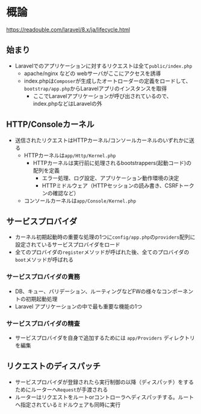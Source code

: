 # 概論
https://readouble.com/laravel/8.x/ja/lifecycle.html

## 始まり
- Laravelでのアプリケーションに対するリクエストは全て`public/index.php`
  - apache/nginx などの webサーバがここにアクセスを誘導
  - index.phpは`Composer`が生成したオートローダーの定義をロードして、`bootstrap/app.php`からLaravelアプリのインスタンスを取得
    - ここでLaravelアプリケーションが呼び出されているので、index.phpなどはLaravelの外
    
## HTTP/Consoleカーネル
- 送信されたリクエストはHTTPカーネル/コンソールカーネルのいずれかに送る
  - HTTPカーネルは`app/Http/Kernel.php`
    - HTTPカーネルは実行前に処理されるbootstrappers(起動コード)の配列を定義
      - エラー処理、ログ設定、アプリケーション動作環境の決定
      - HTTPミドルウェア（HTTPセッションの読み書き、CSRFトークンの確認など）
  - コンソールカーネルは`app/Console/Kernel.php`

## サービスプロバイダ
- カーネル初期起動時の重要な処理の1つに`config/app.php`の`providers`配列に設定されているサービスプロバイダをロード
- 全てのプロバイダの`register`メソッドが呼ばれた後、全てのプロバイダの`boot`メソッドが呼ばれる

### サービスプロバイダの責務
- DB、キュー、バリデーション、ルーティングなどFWの様々なコンポーネントの初期起動処理
- Laravel アプリケーションの中で最も重要な機能の1つ

### サービスプロバイダの精査
- サービスプロバイダを自身で追加するためには `app/Providers` ディレクトリを編集

## リクエストのディスパッチ
- サービスプロバイダが登録されたら実行制御の以降（ディスパッチ）をするためにルーターへ`Request`が手渡される
- ルーターはリクエストをルートorコントローラへディスパッチする。ルートへ指定されているミドルウェアも同時に実行

